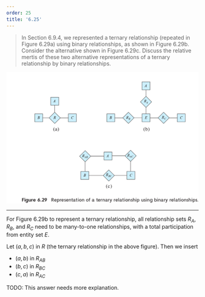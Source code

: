 ```yaml
---
order: 25
title: '6.25'
---
```

> In Section 6.9.4, we represented a ternary relationship (repeated in Figure
> 6.29a) using binary relationships, as shown in Figure 6.29b. Consider the 
> alternative shown in Figure 6.29c. Discuss the relative mertis of these
> two alternative representations of a ternary relationship by binary relationships.


<img src='Figure_6.29.png'/>

--------------------------------

For Figure 6.29b to represent a ternary relationship, all relationship sets 
$R_A$, $R_B$, and $R_C$ need to be many-to-one relationships, with a total 
participation from entity set $E$.

Let $(a,b,c)$ in $R$ (the ternary relationship in the above figure). Then we insert

* $(a,b)$ in $R_{AB}$
* $(b,c)$ in $R_{BC}$
* $(c,a)$ in $R_{AC}$

TODO: This answer needs more explanation. 